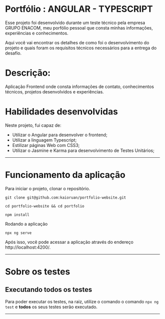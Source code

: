 # Portfólio : ANGULAR - TYPESCRIPT

Esse projeto foi desenvolvido durante um teste técnico pela empresa GRUPO ENACOM, meu porfólio pessoal que consta minhas informações, experiências e conhecimentos.

Aqui você vai encontrar os detalhes de como foi o desenvolvimento do projeto e quais foram os requisitos técnicos necessários para a entrega do desafio.

# Descrição:
Aplicação Frontend onde consta informações de contato, conhecimentos técnicos, projetos desenvolvidos e experiências.

# Habilidades desenvolvidas

Neste projeto, fui capaz de:

- Utilizar o Angular para desenvolver o frontend;
- Utilizar a linguagem Typescript;
- Estilizar páginas Web com CSS3;
- Utilizar o Jasmine e Karma para desenvolvimento de Testes Unitários;
   
---

# Funcionamento da aplicação

Para iniciar o projeto, clonar o repositório.

```
git clone git@github.com:kaioruan/portfolio-website.git
```
```
cd portfolio-website && cd portfolio
```
```
npm install
```

Rodando a aplicação

```
npx ng serve
```


Após isso, você pode acessar a aplicação através do endereço http://localhost:4200/.

---

# Sobre os testes
## Executando todos os testes

Para poder executar os testes, na raiz, utilize o comando o comando `npx ng test` e **todos** os seus testes serão executado.

---

